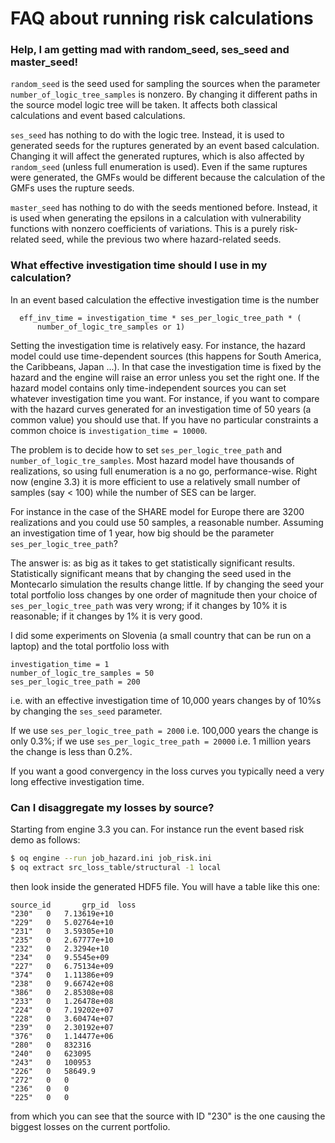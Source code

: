 # FAQ about running risk calculations

### Help, I am getting mad with random_seed, ses_seed and master_seed!

`random_seed` is the seed used for sampling the sources
when the parameter `number_of_logic_tree_samples` is nonzero. By changing
it different paths in the source model logic tree will be taken. It
affects both classical calculations and event based calculations.

`ses_seed` has nothing to do with the logic tree. Instead, it is used
to generated seeds for the ruptures generated by an event based
calculation.  Changing it will affect the generated ruptures, which is
also affected by `random_seed` (unless full enumeration is used). Even
if the same ruptures were generated, the GMFs would be different
because the calculation of the GMFs uses the rupture seeds.

`master_seed` has nothing to do with the seeds mentioned before. Instead,
it is used when generating the epsilons in a calculation with vulnerability
functions with nonzero coefficients of variations. This is a purely
risk-related seed, while the previous two where hazard-related seeds.

### What effective investigation time should I use in my calculation?

In an event based calculation the effective investigation time is the number

```
  eff_inv_time = investigation_time * ses_per_logic_tree_path * (
      number_of_logic_tre_samples or 1)
```

Setting the investigation time is relatively easy. For instance, the
hazard model could use time-dependent sources (this happens for
South America, the Caribbeans, Japan ...). In that case the
investigation time is fixed by the hazard and the engine will
raise an error unless you set the right one. If the hazard model
contains only time-independent sources you can set whatever
investigation time you want. For instance, if you want to compare
with the hazard curves generated for an investigation time of 50
years (a common value) you should use that. If you have no particular
constraints a common choice is `investigation_time = 10000`.

The problem is to decide how to set `ses_per_logic_tree_path` and
`number_of_logic_tre_samples`. Most hazard model have thousands
of realizations, so using full enumeration is a no go, performance-wise.
Right now (engine 3.3) it is more efficient to use a relatively small
number of samples (say < 100) while the number of SES can be larger.

For instance in the case of the SHARE model for Europe there are 3200
realizations and you could use 50 samples, a reasonable number. Assuming
an investigation time of 1 year, how big should be the parameter
`ses_per_logic_tree_path`?

The answer is: as big as it takes to get statistically significant results.
Statistically significant means that by changing the seed used in the
Montecarlo simulation the results change little. If by changing the seed
your total portfolio loss changes by one order of magnitude then your
choice of `ses_per_logic_tree_path` was very wrong; if it changes by 10%
it is reasonable; if it changes by 1% it is very good.

I did some experiments on Slovenia (a small country that can be run on a laptop)
and the total portfolio loss with
```
investigation_time = 1
number_of_logic_tre_samples = 50
ses_per_logic_tree_path = 200
```
i.e. with an effective investigation time of 10,000 years changes by
of 10%s by changing the `ses_seed` parameter.

If we use `ses_per_logic_tree_path = 2000` i.e. 100,000 years
the change is only 0.3%; if we use `ses_per_logic_tree_path = 20000`
i.e. 1 million years the change is less than 0.2%.

If you want a good convergency in the loss curves
you typically need a very long effective investigation time.


### Can I disaggregate my losses by source?

Starting from engine 3.3 you can. For instance run the event based risk
demo as follows:
```bash
$ oq engine --run job_hazard.ini job_risk.ini
$ oq extract src_loss_table/structural -1 local
```
then look inside the generated HDF5 file. You will have a table like this one:
```
source_id       grp_id  loss
"230"	0	7.13619e+10
"229"	0	5.02764e+10
"231"	0	3.59305e+10
"235"	0	2.67777e+10
"232"	0	2.3294e+10
"234"	0	9.5545e+09
"227"	0	6.75134e+09
"374"	0	1.11386e+09
"238"	0	9.66742e+08
"386"	0	2.85308e+08
"233"	0	1.26478e+08
"224"	0	7.19202e+07
"228"	0	3.60474e+07
"239"	0	2.30192e+07
"376"	0	1.14477e+06
"280"	0	832316
"240"	0	623095
"243"	0	100953
"226"	0	58649.9
"272"	0	0
"236"	0	0
"225"	0	0
```
from which you can see that the source with ID "230" is the one
causing the biggest losses on the current portfolio.
